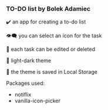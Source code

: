 ### TO-DO list by Bolek Adamiec

✔️ an app for creating a to-do list

👁️‍🗨️ you can select an icon for the task

📝 each task can be edited or deleted

🔆 light-dark theme

💾 the theme is saved in Local Storage

Packages used:

- notiflix
- vanilla-icon-picker
